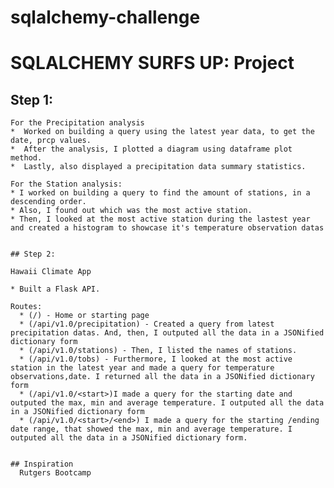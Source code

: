 # sqlalchemy-challenge

# SQLALCHEMY SURFS UP: Project


   ## Step 1:
    For the Precipitation analysis
    *  Worked on building a query using the latest year data, to get the date, prcp values. 
    *  After the analysis, I plotted a diagram using dataframe plot method.
    *  Lastly, also displayed a precipitation data summary statistics.

    For the Station analysis:
    * I worked on building a query to find the amount of stations, in a descending order.
    * Also, I found out which was the most active station.
    * Then, I looked at the most active station during the lastest year and created a histogram to showcase it's temperature observation datas 


    ## Step 2:
    
    Hawaii Climate App

    * Built a Flask API.

    Routes:
      * (/) - Home or starting page
      * (/api/v1.0/precipitation) - Created a query from latest precipitation datas. And, then, I outputed all the data in a JSONified dictionary form
      * (/api/v1.0/stations) - Then, I listed the names of stations. 
      * (/api/v1.0/tobs) - Furthermore, I looked at the most active station in the latest year and made a query for temperature observations,date. I returned all the data in a JSONified dictionary form
      * (/api/v1.0/<start>)I made a query for the starting date and outputed the max, min and average temperature. I outputed all the data in a JSONified dictionary form
      * (/api/v1.0/<start>/<end>) I made a query for the starting /ending date range, that showed the max, min and average temperature. I outputed all the data in a JSONified dictionary form.


    ## Inspiration
      Rutgers Bootcamp
